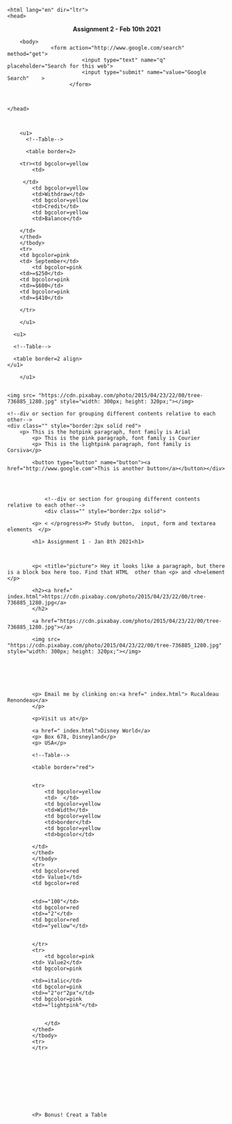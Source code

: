 <!DOCTYPE html>
	<html lang="en" dir="ltr">
	<head>


<p align="center"> <b> Assignment 2 - Feb  10th 2021</b> </p>	
		      <meta charset="utf-8">
					 <title>Google Search</title>

		<body>
			      <form action="http://www.google.com/search" method="get">
							<input type="text" name="q" placeholder="Search for this web">
							<input type="submit" name="value="Google Search"	>
						</form>	 


		         
	</head>


	
	    <u1>
	      <!--Table-->
	    
	      <table border=2>
	    
	    <tr><td bgcolor=yellow
	    	<td>
	    		
	     </td>
	    	<td bgcolor=yellow
	    	<td>Withdraw</td>
	    	<td bgcolor=yellow
	    	<td>Credit</td>
	    	<td bgcolor=yellow
	    	<td>Balance</td>
	    
	    </td>
	    </thed>
	    </tbody>
	    <tr>
	    <td bgcolor=pink
	    <td> September</td>
	    	<td bgcolor=pink
	    <td>=$250</td>
	    <td bgcolor=pink
	    <td>=$600</td>
	    <td bgcolor=pink
	    <td>=$410</td>
	    
	    </tr>
	    
	    </u1>
	  
	  <u1>
	
	  <!--Table-->
	  
	  <table border=2 align>
	</u1>
	
	    </u1>
	
	
	<img src= "https://cdn.pixabay.com/photo/2015/04/23/22/00/tree-736885_1280.jpg" style="width: 300px; height: 320px;"></img>

</body>

	<!--div or section for grouping different contents relative to each other-->
	<div class="" style="border:2px solid red">	
	    <p> This is the hotpink paragraph, font family is Arial
			<p> This is the pink paragraph, font family is Courier
			<p> This is the lightpink paragraph, font family is Corsiva</p>

			<button type="button" name="button"><a href="http://www.google.com">This is another button</a></button></div>

			

			
				<!--div or section for grouping different contents relative to each other-->
				<div class="" style="border:2px solid">
					
			<p> < </progress>P> Study button,  input, form and textarea elements  </p> 
</div>
			

			
			<h1> Assignment 1 - Jan 8th 2021<h1>
			
			
			
			<p< <title="picture"> Hey it looks like a paragraph, but there is a block box here too. Find that HTML  other than <p> and <h>element </p>
			
			<h2><a href=" index.html">https://cdn.pixabay.com/photo/2015/04/23/22/00/tree-736885_1280.jpg</a>
			</h2>
			
			<a href="https://cdn.pixabay.com/photo/2015/04/23/22/00/tree-736885_1280.jpg"></a>
			
			<img src= "https://cdn.pixabay.com/photo/2015/04/23/22/00/tree-736885_1280.jpg" style="width: 300px; height: 320px;"></img>
			
			
			
			
			 
			
			<p> Email me by clinking on:<a href=" index.html"> Rucaldeau Renondeau</a>
			</p>
			 
			<p>Visit us at</p>
			
			<a href=" index.html">Disney World</a> 
			<p> Box 678, Disneyland</p>
			<p>	USA</p>
			
			<!--Table-->
			
			<table border="red">
			
			
			<tr>
				<td bgcolor=yellow
				<td>  </td>
				<td bgcolor=yellow
				<td>Width</td>
				<td bgcolor=yellow
				<td>border</td>
				<td bgcolor=yellow
				<td>bgcolor</td>
			
			</td>
			</thed>
			</tbody>
			<tr>
			<td bgcolor=red
			<td> Value1</td>
			<td bgcolor=red
			
			
			<td>="100"</td>
			<td bgcolor=red
			<td>="2"</td>
			<td bgcolor=red
			<td>="yellow"</td>
	
			
			</tr>
			<tr>
				<td bgcolor=pink
			<td> Value2</td>
			<td bgcolor=pink
			
			<td>=italic</td>
			<td bgcolor=pink
			<td>="2"or"2px"</td>
			<td bgcolor=pink
			<td>="lightpink"</td>
			
			
				</td>
			</thed>
			</tbody>
			<tr>
			</tr>
			
			
		
			
				
			
			
			
			
			
			<P> Bonus! Creat a Table 
			
